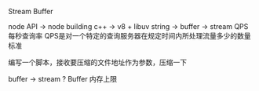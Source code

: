 Stream   Buffer

node API -> node building c++ -> v8 + libuv   string -> buffer -> stream
QPS  每秒查询率 QPS是对一个特定的查询服务器在规定时间内所处理流量多少的数量标准


编写一个脚本，接收要压缩的文件地址作为参数，压缩一下

buffer -> stream ?
Buffer 内存上限